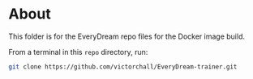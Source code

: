 # About

This folder is for the EveryDream repo files for the Docker image build.

From a terminal in this `repo` directory, run:

```sh
git clone https://github.com/victorchall/EveryDream-trainer.git
```